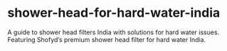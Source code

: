 # shower-head-for-hard-water-india
A guide to shower head filters India with solutions for hard water issues. Featuring Shofyd’s premium shower head filter for hard water India.
